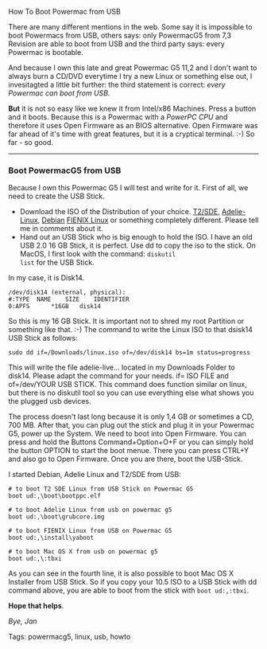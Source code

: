How To Boot Powermac from USB

There are many different mentions in the web. Some say it is impossible to boot
Powermacs from USB, others says: only PowermacG5 from 7,3 Revision are able to
boot from USB and the third party says: every Powermac is bootable.

And because I own this late and great Powermac G5 11,2 and I don't want to 
always burn a CD/DVD everytime I try a new Linux or something else out, I 
invesitagted a little bit further: the third statement is correct: *every Powermac
can boot from USB.*

**But** it is not so easy like we knew it from Intel/x86 Machines. Press a button
and it boots. Because this is
a Powermac with a *PowerPC CPU* and therefore it uses Open Firmware as an BIOS
alternative. Open Firmware was far ahead of it's time with great features, but
it is a cryptical terminal. :-) So far - so good.

<hr>

### Boot PowermacG5 from USB

Because I own this Powermac G5 I will test and write for it. First of all, we 
need to create the USB Stick. 

* Download the ISO of the Distribution of your choice. [T2/SDE](https://t2sde.org/download/continue.html), [Adelie-Linux](https://www.adelielinux.org/download/),
[Debian](https://cdimage.debian.org/cdimage/ports/12.0/ppc64/debian-12.0.0-ppc64-NETINST-1.iso?ref=apfelhammer.de) [FIENIX Linux](https://fienixppc.blogspot.com/p/download.html) or something completely different. Please tell me in comments about it.
* Hand out an USB Stick who is big enough to hold the ISO. I have an old USB 2.0
16 GB Stick, it is perfect. Use dd to copy the iso to the stick. On MacOS, I first
look with the command: <code>diskutil list</code> for the USB Stick. 

In my case, it is Disk14.

	/dev/disk14 (external, physical):
	#:TYPE	NAME	SIZE	IDENTIFIER
	0:APFS		*16GB	disk14

So this is my 16 GB Stick. It is important not to shred my root Partition or
something like that. :-) The command to write the Linux ISO to that dsisk14 USB
Stick as follows:

	sudo dd if=/Downloads/linux.iso of=/dev/disk14 bs=1m status=progress

This will write the file adelie-live… located in my Downloads Folder to disk14. 
Please adapt the command for your needs. if= ISO FILE and of=/dev/YOUR USB STICK.
This command does function similar on linux, but there is no diskutil tool so
you can use everything else what shows you the plugged usb devices.

The process doesn't last long because it is only 1,4 GB or sometimes a CD, 700 MB.
After that, you can plug out the stick and plug it in your Powermac G5, power up the System.
We need to boot into Open Firmware. You can press and hold the Buttons Command+Option+O+F 
or you can simply hold the button OPTION to start the boot menue. There you can
press CTRL+Y and also go to Open Firmware. Once you are there, boot the USB-Stick.

I started Debian, Adelie Linux and T2/SDE from USB:

	# to boot T2 SDE Linux from USB Stick on Powermac G5
	boot ud:,\boot\bootppc.elf

	# to boot Adelie Linux from usb on powermac g5
	boot ud:,\boot\grubcore.img

	# to boot FIENIX Linux from USB on Powermac G5
	boot ud:,\install\yaboot

	# to boot Mac OS X from usb on powermac g5
	boot ud:,\:tbxi

As you can see in the fourth line, it is also possible to boot Mac OS X Installer
from USB Stick. So if you copy your 10.5 ISO to a USB Stick with dd command above,
you are able to boot from the stick with <code>boot ud:,\:tbxi</code>.

**Hope that helps**.

*Bye, Jan*

Tags: powermacg5, linux, usb, howto
